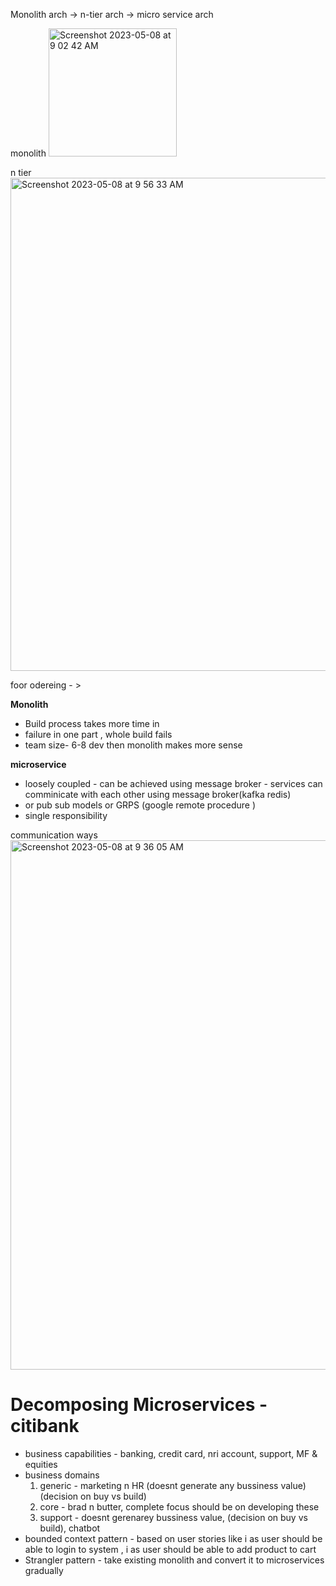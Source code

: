 Monolith arch -> n-tier arch -> micro service arch

monolith
<img width="205" alt="Screenshot 2023-05-08 at 9 02 42 AM" src="https://user-images.githubusercontent.com/11769073/236727875-fc7326f0-7280-493d-afd7-35bcc482c3a9.png">

n tier
<img width="789" alt="Screenshot 2023-05-08 at 9 56 33 AM" src="https://user-images.githubusercontent.com/11769073/236733768-a3c83241-74ac-4a90-9720-fa834485d91f.png">


foor odereing - >

__Monolith__

* Build process takes more time in
* failure in one part , whole build fails
* team size- 6-8 dev then monolith makes more sense

__microservice__
* loosely coupled - can be achieved using message broker - services can comminicate with each other using message broker(kafka redis) 
*   or pub sub models or GRPS (google remote procedure )
* single responsibility 


communication ways
 <img width="847" alt="Screenshot 2023-05-08 at 9 36 05 AM" src="https://user-images.githubusercontent.com/11769073/236731555-a3ca007b-cfeb-4769-bc8c-2aec0050acf9.png">

# Decomposing Microservices - citibank
* business capabilities - banking, credit card, nri account, support, MF & equities
* business domains 
   1) generic  - marketing n HR (doesnt generate any bussiness value) (decision on buy vs build)
   2) core - brad n butter, complete focus should be on developing these
   3) support - doesnt gerenarey bussiness value, (decision on buy vs build), chatbot
* bounded context pattern - based on user stories like i as user should be able to login to system , i as user should be able to add product to cart
* Strangler pattern - take existing monolith and convert it to microservices gradually
